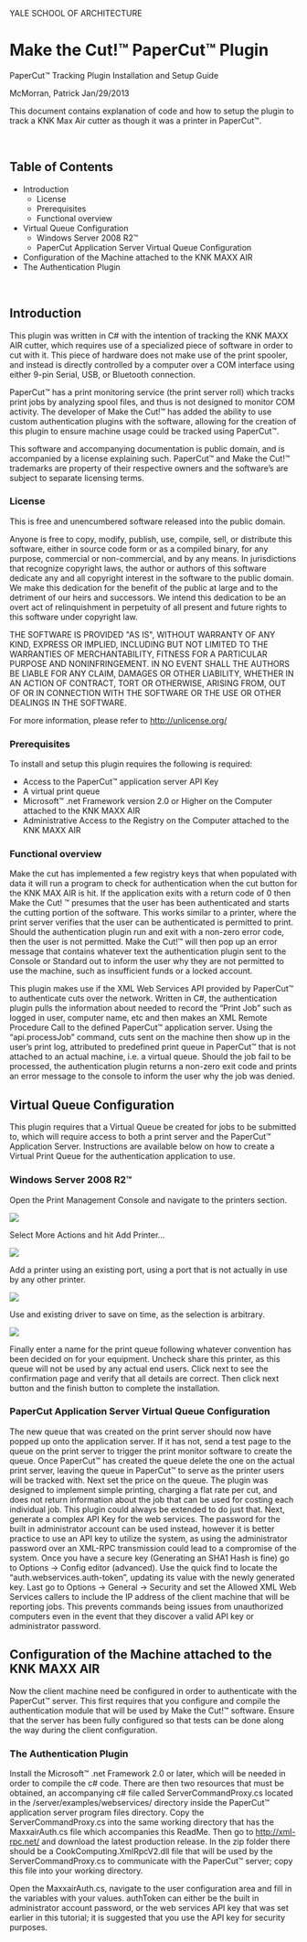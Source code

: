 YALE SCHOOL OF ARCHITECTURE

# Make the Cut!™ PaperCut™ Plugin

PaperCut™ Tracking Plugin Installation and Setup Guide

McMorran, Patrick
Jan/29/2013


This document contains explanation of code and how to setup the
plugin to track a KNK Max Air cutter as though it was a printer in PaperCut™.

 
## Table of Contents
* Introduction
  * License
  * Prerequisites
  * Functional overview
* Virtual Queue Configuration
  * Windows Server 2008 R2™
  * PaperCut Application Server Virtual Queue Configuration
* Configuration of the Machine attached to the KNK MAXX AIR
* The Authentication Plugin

 
## Introduction
This plugin was written in C# with the intention of tracking the KNK MAXX AIR cutter,
which requires use of a specialized piece of software in order to cut with it.
This piece of hardware does not make use of the print spooler, and instead is
directly controlled by a computer over a COM interface using either 9-pin Serial,
USB, or Bluetooth connection.

PaperCut™ has a print monitoring service (the print server roll) which tracks print
jobs by analyzing spool files, and thus is not designed to monitor COM activity.
The developer of Make the Cut!™ has added the ability to use custom authentication
plugins with the software, allowing for the creation of this plugin to ensure machine
usage could be tracked using PaperCut™.

This software and accompanying documentation is public domain, and is accompanied by a license explaining such.
PaperCut™ and Make the Cut!™ trademarks are property of their respective owners
and the software’s are subject to separate licensing terms.

### License
This is free and unencumbered software released into the public domain.

Anyone is free to copy, modify, publish, use, compile, sell, or distribute this software,
either in source code form or as a compiled binary, for any purpose, commercial
or non-commercial, and by any means.
In jurisdictions that recognize copyright laws, the author or authors of this
software dedicate any and all copyright interest in the software to the public domain.
We make this dedication for the benefit of the public at large and to the detriment
of our heirs and successors. We intend this dedication to be an overt act of relinquishment
in perpetuity of all present and future rights to this software under copyright law.

THE SOFTWARE IS PROVIDED "AS IS", WITHOUT WARRANTY OF ANY KIND, EXPRESS OR IMPLIED,
INCLUDING BUT NOT LIMITED TO THE WARRANTIES OF MERCHANTABILITY,
FITNESS FOR A PARTICULAR PURPOSE AND NONINFRINGEMENT.
IN NO EVENT SHALL THE AUTHORS BE LIABLE FOR ANY CLAIM, DAMAGES OR OTHER LIABILITY,
WHETHER IN AN ACTION OF CONTRACT, TORT OR OTHERWISE, ARISING FROM,
OUT OF OR IN CONNECTION WITH THE SOFTWARE OR THE USE OR OTHER DEALINGS IN THE SOFTWARE.

For more information, please refer to <http://unlicense.org/>

### Prerequisites
To install and setup this plugin requires the following is required:
* Access to the PaperCut™ application server API Key
* A virtual print queue
* Microsoft™ .net Framework version 2.0 or Higher on the Computer attached to the KNK MAXX AIR
* Administrative Access to the Registry on the Computer attached to the KNK MAXX AIR

### Functional overview
Make the cut has implemented a few registry keys that when populated
with data it will run a program to check for authentication when
the cut button for the KNK MAX AIR is hit. If the application exits
with a return code of 0 then Make the Cut! ™ presumes that the user
has been authenticated and starts the cutting portion of the software.
This works similar to a printer, where the print server verifies
that the user can be authenticated is permitted to print.
Should the authentication plugin run and exit with a non-zero error code,
then the user is not permitted.
Make the Cut!™ will then pop up an error message that contains whatever
text the authentication plugin sent to the Console or Standard out to
inform the user why they are not permitted to use the machine,
such as insufficient funds or a locked account.

This plugin makes use if the XML Web Services API provided by PaperCut™ to
authenticate cuts over the network. Written in C#, the authentication plugin
pulls the information about needed to record the “Print Job” such as logged
in user, computer name, etc and then makes an XML Remote Procedure Call to the
defined PaperCut™ application server. Using the “api.processJob” command,
cuts sent on the machine then show up in the user’s print log,
attributed to predefined print queue in PaperCut™ that is not attached to an
actual machine, i.e. a virtual queue. Should the job fail to be processed,
the authentication plugin returns a non-zero exit code and prints an error
message to the console to inform the user why the job was denied.

## Virtual Queue Configuration
This plugin requires that a Virtual Queue be created for jobs to be
submitted to, which will require access to both a print server and the
PaperCut™ Application Server. Instructions are available below on how
to create a Virtual Print Queue for the authentication application to use.

### Windows Server 2008 R2™
Open the Print Management Console and navigate to the printers section.

![](/image/p1.png)

Select More Actions and hit Add Printer…

![](/image/p2.png)

Add a printer using an existing port, using a port that is not actually in use by any other printer.

![](/image/p3.png)

Use and existing driver to save on time, as the selection is arbitrary.

![](/image/p4.png)

Finally enter a name for the print queue following whatever convention has been decided on for your equipment. Uncheck share this printer, as this queue will not be used by any actual end users. Click next to see the confirmation page and verify that all details are correct. Then click next button and the finish button to complete the installation.

### PaperCut Application Server Virtual Queue Configuration
The new queue that was created on the print server should now have popped up onto the application server. If it has not, send a test page to the queue on the print server to trigger the print monitor software to create the queue. Once PaperCut™ has created the queue delete the one on the actual print server, leaving the queue in PaperCut™ to serve as the printer users will be tracked with. Next set the price on the queue. The plugin was designed to implement simple printing, charging a flat rate per cut, and does not return information about the job that can be used for costing each individual job. This plugin could always be extended to do just that.
Next, generate a complex API Key for the web services. The password for the built in administrator account can be used instead, however it is better practice to use an API key to utilize the system, as using the administrator password over an XML-RPC transmission could lead to a compromise of the system. Once you have a secure key (Generating an SHA1 Hash is fine) go to Options -> Config editor (advanced). Use the quick find to locate the “auth.webservices.auth-token”, updating its value with the newly generated key.  Last go to Options -> General -> Security and set the Allowed XML Web Services callers to include the IP address of the client machine that will be reporting jobs. This prevents commands being issues from unauthorized computers even in the event that they discover a valid API key or administrator password.

## Configuration of the Machine attached to the KNK MAXX AIR
Now the client machine need be configured in order to authenticate with the PaperCut™ server. This first requires that you configure and compile the authentication module that will be used by Make the Cut!™ software. Ensure that the server has been fully configured so that tests can be done along the way during the client configuration.

### The Authentication Plugin
 Install the Microsoft™ .net Framework 2.0 or later, which will be needed in order to compile the c# code. There are then two resources that must be obtained, an accompanying c# file called ServerCommandProxy.cs located in the /server/examples/webservices/ directory inside the PaperCut™ application server program files directory. Copy the ServerCommandProxy.cs into the same working directory that has the MaxxairAuth.cs file which accompanies this ReadMe. Then go to http://xml-rpc.net/ and download the latest production release. In the zip folder there should be a CookComputing.XmlRpcV2.dll file that will be used by the ServerCommandProxy.cs to communicate with the PaperCut™ server; copy this file into your working directory.

Open the MaxxairAuth.cs, navigate to the user configuration area and fill in the variables with your values. authToken can either be the built in administrator account password, or the web services API key that was set earlier in this tutorial; it is suggested that you use the API key for security purposes.
